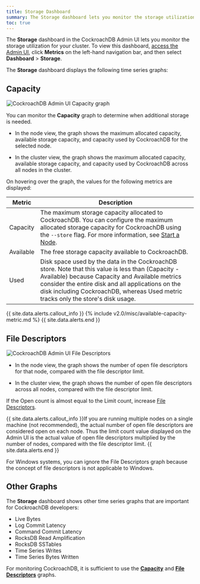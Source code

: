 ```yaml
---
title: Storage Dashboard
summary: The Storage dashboard lets you monitor the storage utilization for your cluster.
toc: true
---
```


The **Storage** dashboard in the CockroachDB Admin UI lets you monitor the storage utilization for your cluster. To view this dashboard, [access the Admin UI](admin-ui-access-and-navigate.html#access-the-admin-ui), click **Metrics** on the left-hand navigation bar, and then select **Dashboard** > **Storage**.


The **Storage** dashboard displays the following time series graphs:

## Capacity

<img src="{{  'images/v2.0/admin_ui_capacity.png' | relative_url  }}" alt="CockroachDB Admin UI Capacity graph" style="border:1px solid #eee;max-width:100%" />

You can monitor the **Capacity** graph to determine when additional storage is needed.

- In the node view, the graph shows the maximum allocated capacity, available storage capacity, and capacity used by CockroachDB for the selected node.

- In the cluster view, the graph shows the maximum allocated capacity, available storage capacity, and capacity used by CockroachDB across all nodes in the cluster.

On hovering over the graph, the values for the following metrics are displayed:

Metric | Description
--------|----
Capacity | The maximum storage capacity allocated to CockroachDB. You can configure the maximum allocated storage capacity for CockroachDB using the `--store` flag. For more information, see [Start a Node](start-a-node.html#store).
Available | The free storage capacity available to CockroachDB.
Used | Disk space used by the data in the CockroachDB store. Note that this value is less than (Capacity - Available) because Capacity and Available metrics consider the entire disk and all applications on the disk including CockroachDB, whereas Used metric tracks only the store's disk usage.

{{ site.data.alerts.callout_info }}
{%  include v2.0/misc/available-capacity-metric.md %}
{{ site.data.alerts.end }}

## File Descriptors

<img src="{{  'images/v2.0/admin_ui_file_descriptors.png' | relative_url  }}" alt="CockroachDB Admin UI File Descriptors" style="border:1px solid #eee;max-width:100%" />

- In the node view, the graph shows the number of open file descriptors for that node, compared with the file descriptor limit.

- In the cluster view, the graph shows the number of open file descriptors across all nodes, compared with the file descriptor limit.

If the Open count is almost equal to the Limit count, increase [File Descriptors](recommended-production-settings.html#file-descriptors-limit).

{{ site.data.alerts.callout_info }}If you are running multiple nodes on a single machine (not recommended), the actual number of open file descriptors are considered open on each node. Thus the limit count value displayed on the Admin UI is the actual value of open file descriptors multiplied by the number of nodes, compared with the file descriptor limit. {{ site.data.alerts.end }}

For Windows systems, you can ignore the File Descriptors graph because the concept of file descriptors is not applicable to Windows.

## Other Graphs

The **Storage** dashboard shows other time series graphs that are important for CockroachDB developers:

- Live Bytes
- Log Commit Latency
- Command Commit Latency
- RocksDB Read Amplification
- RocksDB SSTables
- Time Series Writes
- Time Series Bytes Written

For monitoring CockroachDB, it is sufficient to use the [**Capacity**](#capacity) and [**File Descriptors**](#file-descriptors) graphs.
